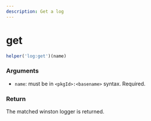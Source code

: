 ```yaml
---
description: Get a log
---
```


# get

```javascript
helper('log:get')(name)
```

### Arguments

* `name`: must be in `<pkgId>:<basename>` syntax. Required.

### Return

The matched winston logger is returned.


